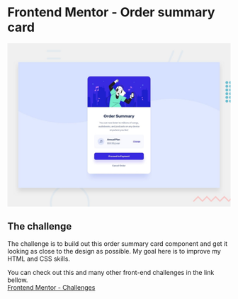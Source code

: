 # Frontend Mentor - Order summary card

![Design preview for the Order summary card coding challenge](./design/desktop-preview.jpg)

## The challenge

The challenge is to build out this order summary card component and get it looking as close to the design as possible.
My goal here is to improve my HTML and CSS skills. 

You can check out this and many other front-end challenges in the link bellow.  
[Frontend Mentor - Challenges](https://www.frontendmentor.io/challenges)



